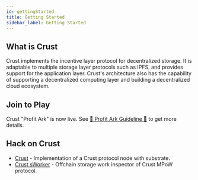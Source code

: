 ```yaml
---
id: gettingStarted
title: Getting Started
sidebar_label: Getting Started
---
```


## What is Crust

Crust implements the incentive layer protocol for decentralized storage. It is adaptable to multiple storage layer protocols such as IPFS, and provides support for the application layer. Crust's architecture also has the capability of supporting a decentralized computing layer and building a decentralized cloud ecosystem.

## Join to Play

Crust "Profit Ark" is now live. See [🎉 Profit Ark Guideline 🎉](ark-guide.md) to get more details.

## Hack on Crust

- [Crust](https://github.com/crustio/crust#building) - Implementation of a Crust protocol node with substrate.
- [Crust sWorker](https://github.com/crustio/crust-sworker#local-device-model-for-developers) - Offchain storage work inspector of Crust MPoW protocol.